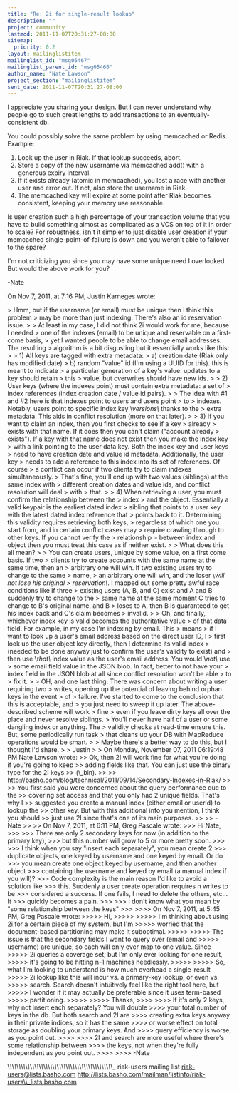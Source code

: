 ```yaml
---
title: "Re: 2i for single-result lookup"
description: ""
project: community
lastmod: 2011-11-07T20:31:27-08:00
sitemap:
  priority: 0.2
layout: mailinglistitem
mailinglist_id: "msg05467"
mailinglist_parent_id: "msg05466"
author_name: "Nate Lawson"
project_section: "mailinglistitem"
sent_date: 2011-11-07T20:31:27-08:00
---
```



I appreciate you sharing your design. But I can never understand why people go 
to such great lengths to add transactions to an eventually-consistent db.

You could possibly solve the same problem by using memcached or Redis. Example:

1. Look up the user in Riak. If that lookup succeeds, abort.
2. Store a copy of the new username via memcached add() with a generous expiry 
interval.
3. If it exists already (atomic in memcached), you lost a race with another 
user and error out. If not, also store the username in Riak.
4. The memcached key will expire at some point after Riak becomes consistent, 
keeping your memory use reasonable.

Is user creation such a high percentage of your transaction volume that you 
have to build something almost as complicated as a VCS on top of it in order to 
scale? For robustness, isn't it simpler to just disable user creation if your 
memcached single-point-of-failure is down and you weren't able to failover to 
the spare?

I'm not criticizing you since you may have some unique need I overlooked. But 
would the above work for you?

-Nate

On Nov 7, 2011, at 7:16 PM, Justin Karneges wrote:

&gt; Hmm, but if the username (or email) must be unique then I think this problem 
&gt; may be more than just indexing. There's also an id reservation issue.
&gt; 
&gt; At least in my case, I did not think 2i would work for me, because I needed 
&gt; one of the indexes (email) to be unique and reservable on a first-come basis, 
&gt; yet I wanted people to be able to change email addresses. The resulting 
&gt; algorithm is a bit disgusting but it essentially works like this:
&gt; 
&gt; 1) All keys are tagged with extra metadata:
&gt; a) creation date (Riak only has modified date)
&gt; b) random "value" id (I'm using a UUID for this). this is meant to indicate 
&gt; a particular generation of a key's value. updates to a key should retain 
&gt; this 
&gt; value, but overwrites should have new ids.
&gt; 
&gt; 2) User keys (where the indexes point) must contain extra metadata: a set of 
&gt; index references (index creation date / value id pairs).
&gt; 
&gt; The idea with #1 and #2 here is that indexes point to users and users point 
&gt; to 
&gt; indexes. Notably, users point to specific index key \\*versions\\* thanks to the 
&gt; extra metadata. This aids in conflict resolution (more on that later).
&gt; 
&gt; 3) If you want to claim an index, then you first checks to see if a key 
&gt; already 
&gt; exists with that name. If it does then you can't claim ("account already 
&gt; exists"). If a key with that name does not exist then you make the index key 
&gt; with a link pointing to the user data key. Both the index key and user keys 
&gt; need to have creation date and value id metadata. Additionally, the user key 
&gt; needs to add a reference to this index into its set of references. Of course 
&gt; a conflict can occur if two clients try to claim indexes simultaneously. 
&gt; That's fine, you'll end up with two values (siblings) at the same index with 
&gt; different creation dates and value ids, and conflict resolution will deal 
&gt; with 
&gt; that.
&gt; 
&gt; 4) When retrieving a user, you must confirm the relationship between the 
&gt; index 
&gt; and the object. Essentially a valid keypair is the earliest dated index 
&gt; sibling that points to a user key with the latest dated index reference that 
&gt; points back to it. Determining this validity requires retrieving both keys, 
&gt; regardless of which one you start from, and in certain conflict cases may 
&gt; require crawling through to other keys. If you cannot verify the 
&gt; relationship 
&gt; between index and object then you must treat this case as if neither exist.
&gt; 
&gt; What does this all mean?
&gt; 
&gt; You can create users, unique by some value, on a first come basis. If two 
&gt; clients try to create accounts with the same name at the same time, then an 
&gt; arbitrary one will win. If two existing users try to change to the same 
&gt; name, 
&gt; an arbitrary one will win, and the loser \\*will not lose his original 
&gt; reservation\\*. I mapped out some pretty awful race conditions like if three 
&gt; existing users (A, B, and C) exist and A and B suddenly try to change to the 
&gt; same name at the same moment C tries to change to B's original name, and B 
&gt; loses to A, then B is guaranteed to get his index back and C's claim becomes 
&gt; invalid.
&gt; 
&gt; Oh, and finally, whichever index key is valid becomes the authoritative value 
&gt; of that data field. For example, in my case I'm indexing by email. This 
&gt; means 
&gt; if I want to look up a user's email address based on the direct user ID, I 
&gt; first look up the user object key directly, then I determine its valid index 
&gt; (needed to be done anyway just to confirm the user's validity to exist) and 
&gt; then use \\*that\\* index value as the user's email address. You would \\*not\\* use 
&gt; some email field value in the JSON blob. In fact, better to not have your 
&gt; index field in the JSON blob at all since conflict resolution won't be able 
&gt; to 
&gt; fix it.
&gt; 
&gt; OH, and one last thing. There was concern about writing a user requiring two 
&gt; writes, opening up the potential of leaving behind orphan keys in the event 
&gt; of 
&gt; failure. I've started to come to the conclusion that this is acceptable, and 
&gt; you just need to sweep it up later. The above-described scheme will work 
&gt; fine 
&gt; even if you leave dirty keys all over the place and never resolve siblings. 
&gt; You'll never have half of a user or some dangling index or anything. The 
&gt; validity checks at read-time ensure this. But, some periodically run task 
&gt; that cleans up your DB with MapReduce operations would be smart.
&gt; 
&gt; Maybe there's a better way to do this, but I thought I'd share.
&gt; 
&gt; Justin
&gt; 
&gt; On Monday, November 07, 2011 06:19:48 PM Nate Lawson wrote:
&gt;&gt; Ok, then 2I will work fine for what you're doing if you're going to keep
&gt;&gt; adding fields like that. You can just use the binary type for the 2I keys
&gt;&gt; (\\_bin).
&gt;&gt; 
&gt;&gt; http://basho.com/blog/technical/2011/09/14/Secondary-Indexes-in-Riak/
&gt;&gt; 
&gt;&gt; You first said you were concerned about the query performance due to the
&gt;&gt; covering set access and that you only had 2 unique fields. That's why I
&gt;&gt; suggested you create a manual index (either email or userid) to lookup the
&gt;&gt; other key. But with this additional info you mention, I think you should
&gt;&gt; just use 2I since that's one of its main purposes.
&gt;&gt; 
&gt;&gt; -Nate
&gt;&gt; 
&gt;&gt; On Nov 7, 2011, at 6:11 PM, Greg Pascale wrote:
&gt;&gt;&gt; Hi Nate,
&gt;&gt;&gt; 
&gt;&gt;&gt; There are only 2 secondary keys for now (in addition to the primary key),
&gt;&gt;&gt; but this number will grow to 5 or more pretty soon.
&gt;&gt;&gt; 
&gt;&gt;&gt; I think when you say "insert each separately", you mean create 2
&gt;&gt;&gt; duplicate objects, one keyed by username and one keyed by email. Or do
&gt;&gt;&gt; you mean create one object keyed by username, and then another object
&gt;&gt;&gt; containing the username and keyed by email (a manual index if you will)?
&gt;&gt;&gt; Code complexity is the main reason I'd like to avoid a solution like
&gt;&gt;&gt; this. Suddenly a user create operation requires n writes to be
&gt;&gt;&gt; considered a success. If one fails, I need to delete the others, etc… It
&gt;&gt;&gt; quickly becomes a pain.
&gt;&gt;&gt; 
&gt;&gt;&gt; I don't know what you mean by "some relationship between the keys"
&gt;&gt;&gt; 
&gt;&gt;&gt;&gt; On Nov 7, 2011, at 5:45 PM, Greg Pascale wrote:
&gt;&gt;&gt;&gt;&gt; Hi,
&gt;&gt;&gt;&gt;&gt; 
&gt;&gt;&gt;&gt;&gt; I'm thinking about using 2i for a certain piece of my system, but I'm
&gt;&gt;&gt;&gt;&gt; worried that the document-based partitioning may make it suboptimal.
&gt;&gt;&gt;&gt;&gt; 
&gt;&gt;&gt;&gt;&gt; The issue is that the secondary fields I want to query over (email and
&gt;&gt;&gt;&gt;&gt; username) are unique, so each will only ever map to one value. Since
&gt;&gt;&gt;&gt;&gt; 2i queries a coverage set, but I'm only ever looking for one result,
&gt;&gt;&gt;&gt;&gt; it's going to be hitting n-1 machines needlessly.
&gt;&gt;&gt;&gt;&gt; 
&gt;&gt;&gt;&gt;&gt; So, what I'm looking to understand is how much overhead a single-result
&gt;&gt;&gt;&gt;&gt; 2i lookup like this will incur vs. a primary-key lookup, or even vs.
&gt;&gt;&gt;&gt;&gt; search. Search doesn't intuitively feel like the right tool here, but
&gt;&gt;&gt;&gt;&gt; I wonder if it may actually be preferable since it uses term-based
&gt;&gt;&gt;&gt;&gt; partitioning.
&gt;&gt;&gt;&gt;&gt; 
&gt;&gt;&gt;&gt;&gt; Thanks,
&gt;&gt;&gt;&gt; 
&gt;&gt;&gt;&gt; If it's only 2 keys, why not insert each separately? You will double
&gt;&gt;&gt;&gt; your total number of keys in the db. But both search and 2I are
&gt;&gt;&gt;&gt; creating extra keys anyway in their private indices, so it has the same
&gt;&gt;&gt;&gt; or worse effect on total storage as doubling your primary keys. And
&gt;&gt;&gt;&gt; query efficiency is worse, as you point out.
&gt;&gt;&gt;&gt; 
&gt;&gt;&gt;&gt; 2I and search are more useful where there's some relationship between
&gt;&gt;&gt;&gt; the keys, not when they're fully independent as you point out.
&gt;&gt;&gt;&gt; 
&gt;&gt;&gt;&gt; -Nate


\\_\\_\\_\\_\\_\\_\\_\\_\\_\\_\\_\\_\\_\\_\\_\\_\\_\\_\\_\\_\\_\\_\\_\\_\\_\\_\\_\\_\\_\\_\\_\\_\\_\\_\\_\\_\\_\\_\\_\\_\\_\\_\\_\\_\\_\\_\\_
riak-users mailing list
riak-users@lists.basho.com
http://lists.basho.com/mailman/listinfo/riak-users\\_lists.basho.com

